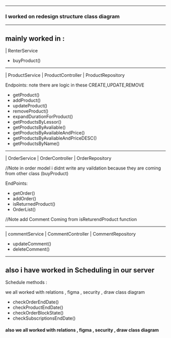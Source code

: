 --------------

### I worked on redesign structure  class diagram 
--------
## mainly worked in :

| RenterService

- buyProduct()

---

| ProductService
| ProductController 
| ProductRepository

Endpoints:
note there are logic in these CREATE,UPDATE,REMOVE
- getProduct()
- addProduct()
- updateProduct()
- removeProduct()
- expandDurationForProduct()
- getProductsByLessor()
- getProductsByAvaliable()
- getProductsByAvailableAndPrice()
- getProductsByAvaliableAndPriceDESC()
- getProductsByName()

------

| OrderService
| OrderController
| OrderRepository

//Note in order model i didnt write any vaildation because they are coming from other class (buyProduct)

EndPoints:
- getOrder()
- addOrder()
- isReturnedProduct()
- OrderList()

//Note add Comment Coming from isReturendProduct function

---
| commentService 
| CommentController
| CommentRepository
 
- updateComment()
- deleteComment()
----

## also i have worked in Scheduling in our server

Schedule methods :



we all worked with relations , figma , security , draw class diagram

- checkOrderEndDate()
- checkProductEndDate()
- checkOrderBlockState()
- checkSubscriptionsEndDate()

#### also we all worked with relations , figma , security , draw class diagram
